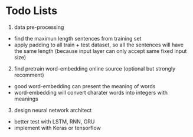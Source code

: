 # Todo Lists

1. data pre-processing
* find the maximun length sentences from training set
* apply padding to all train + test dataset, so all the sentences will have the same length (because input layer can only accept same fixed input size)


2. find pretrain word-embedding online source (optional but strongly recomment)
* good word-embedding can present the meaning of words
* word-embedding will convert charater words into integers with meanings

3. design neural network architect
* better test with LSTM, RNN, GRU
* implement with Keras or tensorflow

